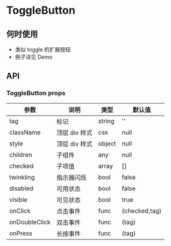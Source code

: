 # ToggleButton

## 何时使用

- 类似 toggle 的扩展按钮
- 例子详见 Demo

## API

### ToggleButton props

| 参数          | 说明          | 类型   | 默认值        |
| ------------- | ------------- | ------ | ------------- |
| tag           | 标记          | string | ''            |
| className     | 顶层 div 样式 | css    | null          |
| style         | 顶层 div 样式 | object | null          |
| children      | 子组件        | any    | null          |
| checked       | 子项值        | array  | []            |
| twinkling     | 指示器闪烁    | bool   | false         |
| disabled      | 可用状态      | bool   | false         |
| visible       | 可见状态      | bool   | true          |
| onClick       | 点击事件      | func   | (checked,tag) |
| onDoubleClick | 双击事件      | func   | (tag)         |
| onPress       | 长按事件      | func   | (tag)         |
